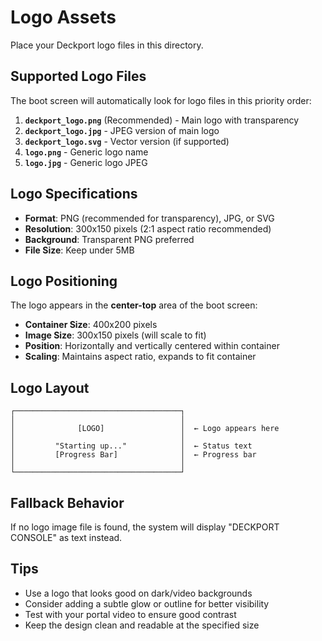 # Logo Assets

Place your Deckport logo files in this directory.

## Supported Logo Files

The boot screen will automatically look for logo files in this priority order:

1. **`deckport_logo.png`** (Recommended) - Main logo with transparency
2. **`deckport_logo.jpg`** - JPEG version of main logo
3. **`deckport_logo.svg`** - Vector version (if supported)
4. **`logo.png`** - Generic logo name
5. **`logo.jpg`** - Generic logo JPEG

## Logo Specifications

- **Format**: PNG (recommended for transparency), JPG, or SVG
- **Resolution**: 300x150 pixels (2:1 aspect ratio recommended)
- **Background**: Transparent PNG preferred
- **File Size**: Keep under 5MB

## Logo Positioning

The logo appears in the **center-top** area of the boot screen:
- **Container Size**: 400x200 pixels
- **Image Size**: 300x150 pixels (will scale to fit)
- **Position**: Horizontally and vertically centered within container
- **Scaling**: Maintains aspect ratio, expands to fit container

## Logo Layout

```
┌─────────────────────────────────────┐
│                                     │
│              [LOGO]                 │  ← Logo appears here
│                                     │
│         "Starting up..."            │  ← Status text
│         [Progress Bar]              │  ← Progress bar
│                                     │
└─────────────────────────────────────┘
```

## Fallback Behavior

If no logo image file is found, the system will display "DECKPORT CONSOLE" as text instead.

## Tips

- Use a logo that looks good on dark/video backgrounds
- Consider adding a subtle glow or outline for better visibility
- Test with your portal video to ensure good contrast
- Keep the design clean and readable at the specified size
